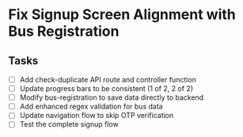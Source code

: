 # Fix Signup Screen Alignment with Bus Registration

## Tasks
- [ ] Add check-duplicate API route and controller function
- [ ] Update progress bars to be consistent (1 of 2, 2 of 2)
- [ ] Modify bus-registration to save data directly to backend
- [ ] Add enhanced regex validation for bus data
- [ ] Update navigation flow to skip OTP verification
- [ ] Test the complete signup flow
